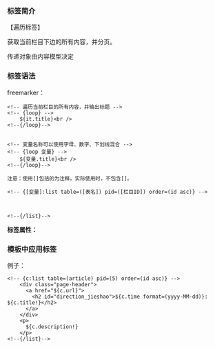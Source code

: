 
### 标签简介

【遍历标签】

获取当前栏目下边的所有内容，并分页。

传递对象由内容模型决定



### 标签语法

freemarker：
```
<!-- 遍历当前栏目的所有内容，并输出标题 -->
<!-- {loop} -->
    ${it.title}<br />
<!--{/loop}-->


<!-- 变量名称可以使用字母、数字、下划线混合 -->
<!-- {loop 变量} -->
    ${变量.title}<br />
<!--{/loop}-->
```


`注意：使用[]包括的为注释，实际使用时，不包含[]。`
```
<!-- {[变量]:list table=([表名]) pid=([栏目ID]) order=(id asc)} -->



<!--{/list}-->
```

**标签属性：**



### 模板中应用标签

例子：
```
<!-- {c:list table=(article) pid=(5) order=(id asc)} -->
    <div class="page-header">
      <a href="${c.url}">
      	<h2 id="direction_jieshao">${c.time format=(yyyy-MM-dd)}: ${c.title!}</h2>
      </a>
    </div>
    <p>
      ${c.description!}
    </p>
<!--{/list}-->


```